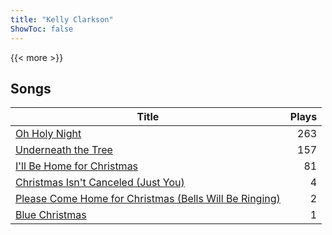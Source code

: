 ```yaml
---
title: "Kelly Clarkson"
ShowToc: false
---
```


{{< more >}}

## Songs
Title | Plays 
----- | -----: 
[Oh Holy Night](/songs/oh-holy-night) | 263
[Underneath the Tree](/songs/underneath-the-tree) | 157
[I'll Be Home for Christmas](/songs/ill-be-home-for-christmas) | 81
[Christmas Isn't Canceled (Just You)](/songs/christmas-isnt-canceled-just-you) | 4
[Please Come Home for Christmas (Bells Will Be Ringing)](/songs/please-come-home-for-christmas-bells-will-be-ringing) | 2
[Blue Christmas](/songs/blue-christmas) | 1

